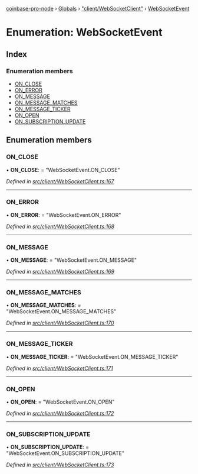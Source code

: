 [coinbase-pro-node](../README.md) › [Globals](../globals.md) › ["client/WebSocketClient"](../modules/_client_websocketclient_.md) › [WebSocketEvent](_client_websocketclient_.websocketevent.md)

# Enumeration: WebSocketEvent

## Index

### Enumeration members

- [ON_CLOSE](_client_websocketclient_.websocketevent.md#on_close)
- [ON_ERROR](_client_websocketclient_.websocketevent.md#on_error)
- [ON_MESSAGE](_client_websocketclient_.websocketevent.md#on_message)
- [ON_MESSAGE_MATCHES](_client_websocketclient_.websocketevent.md#on_message_matches)
- [ON_MESSAGE_TICKER](_client_websocketclient_.websocketevent.md#on_message_ticker)
- [ON_OPEN](_client_websocketclient_.websocketevent.md#on_open)
- [ON_SUBSCRIPTION_UPDATE](_client_websocketclient_.websocketevent.md#on_subscription_update)

## Enumeration members

### ON_CLOSE

• **ON_CLOSE**: = "WebSocketEvent.ON_CLOSE"

_Defined in [src/client/WebSocketClient.ts:167](https://github.com/bennyn/coinbase-pro-node/blob/a33aec9/src/client/WebSocketClient.ts#L167)_

---

### ON_ERROR

• **ON_ERROR**: = "WebSocketEvent.ON_ERROR"

_Defined in [src/client/WebSocketClient.ts:168](https://github.com/bennyn/coinbase-pro-node/blob/a33aec9/src/client/WebSocketClient.ts#L168)_

---

### ON_MESSAGE

• **ON_MESSAGE**: = "WebSocketEvent.ON_MESSAGE"

_Defined in [src/client/WebSocketClient.ts:169](https://github.com/bennyn/coinbase-pro-node/blob/a33aec9/src/client/WebSocketClient.ts#L169)_

---

### ON_MESSAGE_MATCHES

• **ON_MESSAGE_MATCHES**: = "WebSocketEvent.ON_MESSAGE_MATCHES"

_Defined in [src/client/WebSocketClient.ts:170](https://github.com/bennyn/coinbase-pro-node/blob/a33aec9/src/client/WebSocketClient.ts#L170)_

---

### ON_MESSAGE_TICKER

• **ON_MESSAGE_TICKER**: = "WebSocketEvent.ON_MESSAGE_TICKER"

_Defined in [src/client/WebSocketClient.ts:171](https://github.com/bennyn/coinbase-pro-node/blob/a33aec9/src/client/WebSocketClient.ts#L171)_

---

### ON_OPEN

• **ON_OPEN**: = "WebSocketEvent.ON_OPEN"

_Defined in [src/client/WebSocketClient.ts:172](https://github.com/bennyn/coinbase-pro-node/blob/a33aec9/src/client/WebSocketClient.ts#L172)_

---

### ON_SUBSCRIPTION_UPDATE

• **ON_SUBSCRIPTION_UPDATE**: = "WebSocketEvent.ON_SUBSCRIPTION_UPDATE"

_Defined in [src/client/WebSocketClient.ts:173](https://github.com/bennyn/coinbase-pro-node/blob/a33aec9/src/client/WebSocketClient.ts#L173)_
